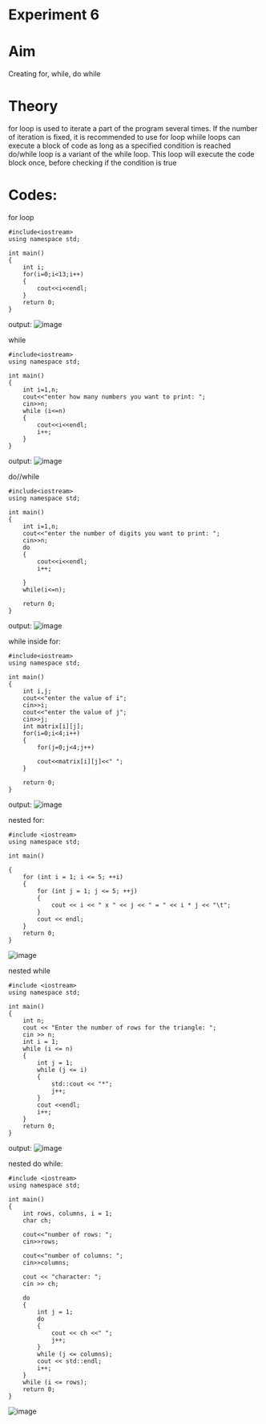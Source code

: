 # Experiment 6

# Aim
Creating for, while, do while 

# Theory 
for loop is used to iterate a part of the program several times. If the number of iteration is fixed, it is recommended to use for loop
whiile loops can execute a block of code as long as a specified condition is reached
do/while loop is a variant of the while loop. This loop will execute the code block once, before checking if the condition is true

# Codes:

for loop
~~~
#include<iostream>
using namespace std;

int main()
{
    int i;
    for(i=0;i<13;i++)
    {
        cout<<i<<endl;
    }
    return 0;
}
~~~
output:
![image](https://github.com/user-attachments/assets/750fc802-1ad8-4953-b29f-4b684c00d655)

while 
~~~
#include<iostream>
using namespace std;

int main()
{
    int i=1,n;
    cout<<"enter how many numbers you want to print: ";
    cin>>n;
    while (i<=n)
    {
        cout<<i<<endl;
        i++;
    }
}
~~~
output:
![image](https://github.com/user-attachments/assets/af0aa85d-286f-41ed-b07c-5730104f4a90)

do//while
~~~
#include<iostream>
using namespace std;

int main()
{
    int i=1,n;
    cout<<"enter the number of digits you want to print: ";
    cin>>n;
    do
    {
        cout<<i<<endl;
        i++;

    }
    while(i<=n);

    return 0;    
}
~~~
output:
![image](https://github.com/user-attachments/assets/c1556136-a374-494a-b7db-a91edf9f8403)

while inside for:
~~~
#include<iostream>
using namespace std;

int main()
{
    int i,j;
    cout<<"enter the value of i";
    cin>>i;
    cout<<"enter the value of j";
    cin>>j;
    int matrix[i][j];
    for(i=0;i<4;i++)
    {
        for(j=0;j<4;j++)

        cout<<matrix[i][j]<<" ";
    }

    return 0;
}
~~~
output:
![image](https://github.com/user-attachments/assets/4db73cd4-5dfa-49a3-9e14-f46350ca0c9e)

nested for:

~~~
#include <iostream>
using namespace std;

int main() 

{
    for (int i = 1; i <= 5; ++i) 
    {
        for (int j = 1; j <= 5; ++j) 
        {
            cout << i << " x " << j << " = " << i * j << "\t";
        }
        cout << endl;
    }
    return 0;
}
~~~

![image](https://github.com/user-attachments/assets/f9f88b47-b2a9-4f3f-8ced-5f3d98dda0d1)

nested while 

~~~
#include <iostream>
using namespace std;

int main() 
{
    int n;
    cout << "Enter the number of rows for the triangle: ";
    cin >> n;
    int i = 1;
    while (i <= n) 
    {
        int j = 1;
        while (j <= i) 
        {
            std::cout << "*";
            j++;
        }
        cout <<endl;
        i++;
    }
    return 0;
}
~~~
output:
![image](https://github.com/user-attachments/assets/7a7a29ae-cb20-47be-9c5a-17844e3974bc)


nested do while:

~~~
#include <iostream>
using namespace std;

int main() 
{
    int rows, columns, i = 1;
    char ch;

    cout<<"number of rows: ";
    cin>>rows;

    cout<<"number of columns: ";
    cin>>columns;

    cout << "character: ";
    cin >> ch;

    do 
    {
        int j = 1;
        do 
        {
            cout << ch <<" ";
            j++;
        } 
        while (j <= columns);
        cout << std::endl;
        i++;
    } 
    while (i <= rows);
    return 0;
}
~~~

![image](https://github.com/user-attachments/assets/6c81152d-8466-4fbc-898f-3bfa2d08aa1b)

